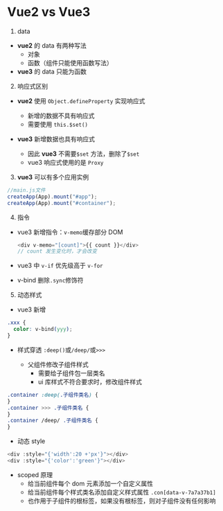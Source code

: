 # Vue2 vs Vue3

1. data

- **vue2** 的 data 有两种写法
  - 对象
  - 函数（组件只能使用函数写法）
- **vue3** 的 data 只能为函数

2. 响应式区别

- **vue2** 使用 `Object.defineProperty` 实现响应式
  - 新增的数据不具有响应式
  - 需要使用 `this.$set()`
- **vue3** 新增数据也具有响应式

  - 因此 **vue3** 不需要`$set` 方法，删除了`$set`
  - vue3 响应式使用的是 `Proxy`

3. **vue3** 可以有多个应用实例

```js
//main.js文件
createApp(App).mount("#app");
createApp(App).mount("#container");
```

4. 指令

- vue3 新增指令：`v-memo`缓存部分 DOM

  ```js
  <div v-memo="[count]">{{ count }}</div>
  // count 发生变化时，才会改变
  ```

- vue3 中 `v-if` 优先级高于 `v-for`
- v-bind 删除`.sync`修饰符

5. 动态样式

- vue3 新增

```css
.xxx {
  color: v-bind(yyy);
}
```

- 样式穿透 `:deep()`或`/deep/`或`>>>`

  - 父组件修改子组件样式
    - 需要给子组件包一层类名
    - ui 库样式不符合要求时，修改组件样式

```css
.container :deep(.子组件类名) {
}
.container >>> .子组件类名 {
}
.container /deep/ .子组件类名 {
}
```

- 动态 style

```js
<div :style="{'width':20 +'px'}"></div>
<div :style="{'color':'green'}"></div>
```

- scoped 原理
  - 给当前组件每个 dom 元素添加一个自定义属性 <div data-v-7a7a37b1></div>
  - 给当前组件每个样式类名添加自定义样式属性 `.con[data-v-7a7a37b1]`
  - 也作用于子组件的根标签，如果没有根标签，则对子组件没有任何影响
